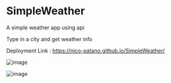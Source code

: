 # SimpleWeather
A simple weather app using api

Type in a city and get weather info 

Deployment Link : https://nico-patano.github.io/SimpleWeather/

![image](https://user-images.githubusercontent.com/93544845/151896158-b003676e-b8f6-472d-b510-17d3ad0d67cf.png)

![image](https://user-images.githubusercontent.com/93544845/151896196-c4bdde86-f319-4ad4-86fc-c788e1e2d028.png)

